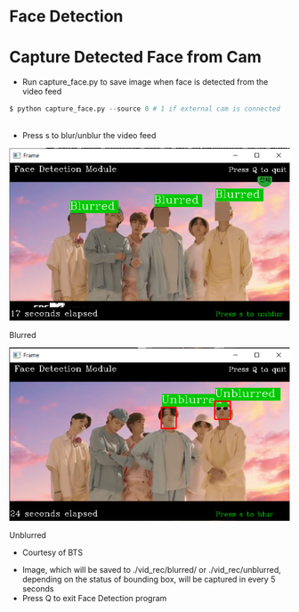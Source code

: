 # Face Detection

# Capture Detected Face from Cam

- Run capture_face.py to save image when face is detected from the video feed

```python
$ python capture_face.py --source 0 # 1 if external cam is connected
																		# Else Plug in youtube link
```

- Press s to blur/unblur the video feed

![Blurred](./imgs/blurred.png)

Blurred

![Unblurred](./imgs/unblurred.png)

Unblurred

* Courtesy of BTS 

- Image, which will be saved to ./vid_rec/blurred/ or ./vid_rec/unblurred, depending on the status of bounding box, will be captured in every 5 seconds
- Press Q to exit Face Detection program
